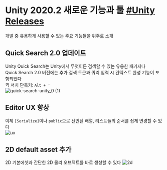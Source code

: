 # Unity 2020.2 새로운 기능과 툴 [#Unity Releases](https://unity.com/kr/releases/2020-2)
개발 중 유용하게 사용할 수 있는 주요 기능들을 위주로 소개

## Quick Search 2.0 업데이트
Unity Quick Search는 Unity에서 무엇이든 검색할 수 있는 유용한 패키지다  
Quick Search 2.0 버전에는 추가 검색 토큰과 쿼리 입력 시 컨텍스트 완성 기능이 포함되었다  
퀵 서치 단축키: `Alt + '`  
![quick-search-unity_0 (1)](https://user-images.githubusercontent.com/37904040/109277075-29e20480-785a-11eb-9efb-ff0f04a0d60a.png)

## Editor UX 향상
이제 `[Serialize]`이나 `public`으로 선언된 배열, 리스트들의 순서를 쉽게 변경할 수 있다  
![ux](https://user-images.githubusercontent.com/37904040/109279104-b1c90e00-785c-11eb-93f5-640d5ff8a83c.PNG)

## 2D default asset 추가
2D 기본에셋과 간단한 2D 물리 오브젝트를 바로 생성할 수 있다
![2d](https://user-images.githubusercontent.com/37904040/109583292-07463900-7b43-11eb-836c-e143c658995d.png)
